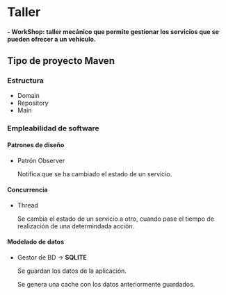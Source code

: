 <h1> Taller </h1>
<h4> -  WorkShop: taller mecánico que permite gestionar los servicios que se pueden ofrecer a un vehiculo.</h4>
<h2> Tipo de proyecto Maven </h2>
<h3>Estructura</h3>
<ul>
    <li>Domain</li>
    <li>Repository</li>
    <li>Main</li>
</ul>

<h3>Empleabilidad de software</h3>
<h4>Patrones de diseño</h4>
<ul>
<li>Patrón Observer</li>
<p>Notifica que se ha cambiado el estado de un servicio.</p>
</ul>

<h4>Concurrencia</h4>
<ul>
  <li>Thread</li>
  <p>Se cambia el estado de un servicio a otro, cuando pase el tiempo de realización de una determindada acción.</p>
</ul>

<h4>Modelado de datos</h4>
<ul>
  <li>Gestor de BD -> <b>SQLITE</b></li>
  <p>Se guardan los datos de la aplicación.</p>
  <p>Se genera una cache con los datos anteriormente guardados.</p>
</ul>
